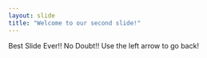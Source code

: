 ```yaml
---
layout: slide
title: "Welcome to our second slide!"
---
```

Best Slide Ever!! No Doubt!!
Use the left arrow to go back!
